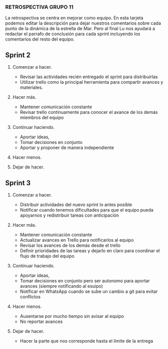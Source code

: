
### RETROSPECTIVA GRUPO 11

La retrospectiva se centra en mejorar como equipo.
En esta tarjeta podemos editar la descripción para dejar nuestros comentarios sobre cada punto de la dinámica de la estrella de Mar. Pero al final Lu nos ayudará a redactar el parrafo de conclusión para cada sprint incluyendo los comentarios del resto del equipo. 

## Sprint 2

1. Comenzar a hacer.
     - Revisar las actividades recién entregado el sprint para distribuirlas
     - Utilizar trello como la principal herramienta para compartir avances y materiales. 

2. Hacer más.
     - Mantener comunicación constante
     - Revisar trello continuamente para conocer el avance de los demás miembros del equipo

3. Continuar haciendo.
     - Aportar ideas, 
     - Tomar decisiones en conjunto
     - Aportar y proponer de manera independiente


4. Hacer menos.
     


5. Dejar de hacer.




## Sprint 3

1. Comenzar a hacer.
     - Distribuir actividades del nuevo sprint lo antes posible
     - Notificar cuando tenemos dificultades para que el equipo pueda apoyarnos y redistribuir tareas con anticipación

2. Hacer más.
     - Mantener comunicación constante
     - Actualizar avances en Trello para notificarlos al equipo
     - Revisar los avances de los demás desde el trello 
     - Definir prioridades de las tareas y dejarlo en claro para coordinar el flujo de trabajo del equipo

3. Continuar haciendo.
     - Aportar ideas, 
     - Tomar decisiones en conjunto pero ser autonomo para aportar avances (siempre notificando al esuipo)
     - Notificar en WhatsApp cuando se sube un cambio a git para evitar conflictos


4. Hacer menos.
     - Ausentarse por mucho tiempo sin avisar al equipo
     - No reportar avances


5. Dejar de hacer.
     - Hacer la parte que nos corresponde hasta el límite de la entrega